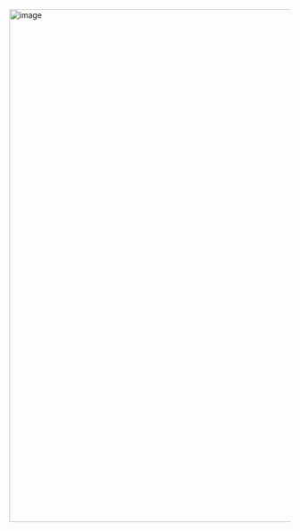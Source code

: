 <img width="1371" height="918" alt="image" src="https://github.com/user-attachments/assets/021c1655-9f10-4fb1-b8a3-9509ca123969" />


